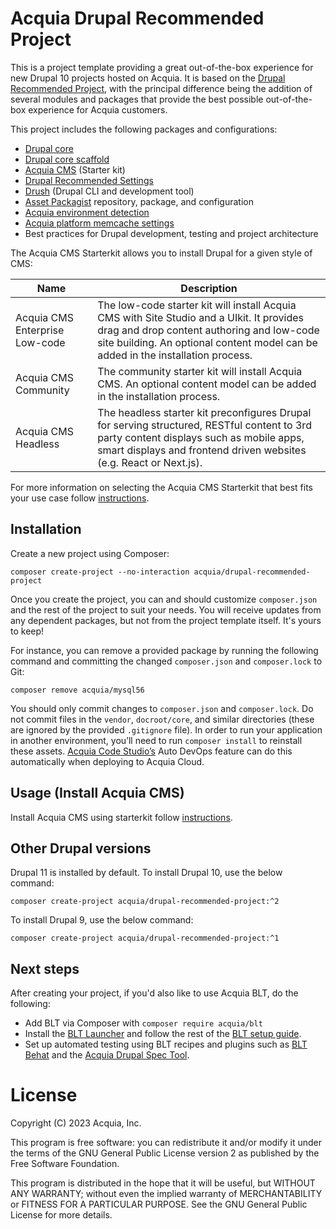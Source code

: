 Acquia Drupal Recommended Project
====

This is a project template providing a great out-of-the-box experience for new
Drupal 10 projects hosted on Acquia. It is based on the [Drupal Recommended
Project](https://github.com/drupal/recommended-project/tree/9.0.x), with the
principal difference being the addition of several modules and packages that
provide the best possible out-of-the-box experience for Acquia customers.

This project includes the following packages and configurations:
* [Drupal core](https://www.drupal.org/project/drupal)
* [Drupal core scaffold](https://www.drupal.org/docs/develop/using-composer/using-drupals-composer-scaffold)
* [Acquia CMS](https://github.com/acquia/acquia-cms-starterkit) (Starter kit)
* [Drupal Recommended Settings](https://github.com/acquia/drupal-recommended-settings)
* [Drush](https://github.com/drush-ops/drush) (Drupal CLI and development tool)
* [Asset Packagist](https://asset-packagist.org/) repository, package, and configuration
* [Acquia environment detection](https://github.com/acquia/drupal-environment-detector)
* [Acquia platform memcache settings](https://github.com/acquia/memcache-settings)
* Best practices for Drupal development, testing and project architecture

The Acquia CMS Starterkit allows you to install Drupal for a given style of CMS:

| Name  | Description |
| ------------- | ------------- |
| Acquia CMS Enterprise Low-code  | The low-code starter kit will install Acquia CMS with Site Studio and a UIkit. It provides drag and drop content authoring and low-code site building. An optional content model can be added in the installation process.  |
| Acquia CMS Community  | The community starter kit will install Acquia CMS. An optional content model can be added in the installation process.  |
| Acquia CMS Headless  | The headless starter kit preconfigures Drupal for serving structured, RESTful content to 3rd party content displays such as mobile apps, smart displays and frontend driven websites (e.g. React or Next.js).  |

For more information on selecting the Acquia CMS Starterkit that best fits your
use case follow
[instructions](https://docs.acquia.com/acquia-cms/install-cms).

## Installation

Create a new project using Composer:
```
composer create-project --no-interaction acquia/drupal-recommended-project
```

Once you create the project, you can and should customize `composer.json` and
the rest of the project to suit your needs. You will receive updates from any
dependent packages, but not from the project template itself. It's yours to
keep!

For instance, you can remove a provided package by running the following command
 and committing the changed `composer.json` and `composer.lock` to Git:
```
composer remove acquia/mysql56
```

You should only commit changes to `composer.json` and `composer.lock`. Do not
commit files in the `vendor`, `docroot/core`, and similar directories (these are
   ignored by the provided `.gitignore` file). In order to run your application
   in another environment, you’ll need to run `composer install` to reinstall
   these assets. [Acquia Code Studio’s](https://docs.acquia.com/code-studio/)
   Auto DevOps feature can do this automatically when deploying to Acquia Cloud.

## Usage (Install Acquia CMS)

Install Acquia CMS using starterkit follow
[instructions](https://docs.acquia.com/acquia-cms/using-split-commands).


## Other Drupal versions

Drupal 11 is installed by default. To install Drupal 10, use the below command:
```
composer create-project acquia/drupal-recommended-project:^2
```
To install Drupal 9, use the below command:
```
composer create-project acquia/drupal-recommended-project:^1
```

## Next steps

After creating your project, if you'd also like to use Acquia BLT, do the
following:
* Add BLT via Composer with `composer require acquia/blt`
* Install the [BLT Launcher](https://github.com/acquia/blt-launcher) and follow
the rest of the
[BLT setup guide](https://docs.acquia.com/blt/install/next-steps/).
* Set up automated testing using BLT recipes and plugins such as
[BLT Behat](https://github.com/acquia/blt-behat) and the
[Acquia Drupal Spec Tool](https://github.com/acquia/drupal-spec-tool).

# License

Copyright (C) 2023 Acquia, Inc.

This program is free software: you can redistribute it and/or modify it under
the terms of the GNU General Public License version 2 as published by the Free
Software Foundation.

This program is distributed in the hope that it will be useful, but WITHOUT ANY
WARRANTY; without even the implied warranty of MERCHANTABILITY or FITNESS FOR A
PARTICULAR PURPOSE.  See the GNU General Public License for more details.
